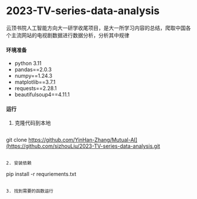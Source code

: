 # 2023-TV-series-data-analysis

云顶书院人工智能方向大一研学收尾项目，是大一所学习内容的总结，爬取中国各个主流网站的电视剧数据进行数据分析，分析其中规律

#### 环境准备

- python 3.11
- pandas==2.0.3
- numpy==1.24.3
- matplotlib==3.7.1
- requests==2.28.1
- beautifulsoup4==4.11.1

#### 运行

1. 克隆代码到本地

   ```
  git clone https://github.com/YinHan-Zhang/Mutual-AI](https://github.com/sizhouLiu/2023-TV-series-data-analysis.git
   ```

2. 安装依赖

   ```
   pip install -r requriements.txt
   ```

3. 找到需要的函数运行



